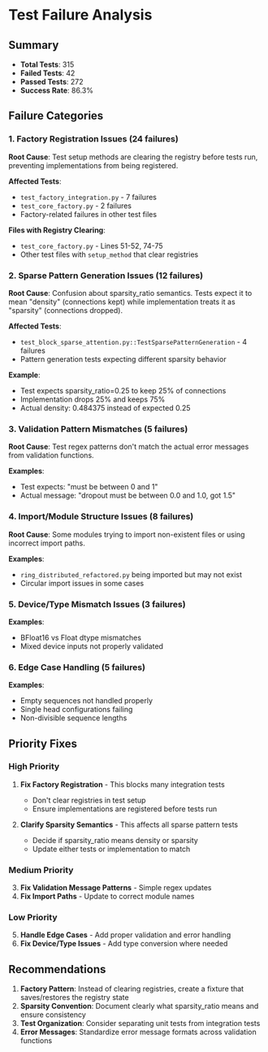 # Test Failure Analysis

## Summary
- **Total Tests**: 315
- **Failed Tests**: 42
- **Passed Tests**: 272
- **Success Rate**: 86.3%

## Failure Categories

### 1. Factory Registration Issues (24 failures)
**Root Cause**: Test setup methods are clearing the registry before tests run, preventing implementations from being registered.

**Affected Tests**:
- `test_factory_integration.py` - 7 failures
- `test_core_factory.py` - 2 failures  
- Factory-related failures in other test files

**Files with Registry Clearing**:
- `test_core_factory.py` - Lines 51-52, 74-75
- Other test files with `setup_method` that clear registries

### 2. Sparse Pattern Generation Issues (12 failures)
**Root Cause**: Confusion about sparsity_ratio semantics. Tests expect it to mean "density" (connections kept) while implementation treats it as "sparsity" (connections dropped).

**Affected Tests**:
- `test_block_sparse_attention.py::TestSparsePatternGeneration` - 4 failures
- Pattern generation tests expecting different sparsity behavior

**Example**:
- Test expects sparsity_ratio=0.25 to keep 25% of connections
- Implementation drops 25% and keeps 75%
- Actual density: 0.484375 instead of expected 0.25

### 3. Validation Pattern Mismatches (5 failures)
**Root Cause**: Test regex patterns don't match the actual error messages from validation functions.

**Examples**:
- Test expects: "must be between 0 and 1"
- Actual message: "dropout must be between 0.0 and 1.0, got 1.5"

### 4. Import/Module Structure Issues (8 failures)
**Root Cause**: Some modules trying to import non-existent files or using incorrect import paths.

**Examples**:
- `ring_distributed_refactored.py` being imported but may not exist
- Circular import issues in some cases

### 5. Device/Type Mismatch Issues (3 failures)
**Examples**:
- BFloat16 vs Float dtype mismatches
- Mixed device inputs not properly validated

### 6. Edge Case Handling (5 failures)
**Examples**:
- Empty sequences not handled properly
- Single head configurations failing
- Non-divisible sequence lengths

## Priority Fixes

### High Priority
1. **Fix Factory Registration** - This blocks many integration tests
   - Don't clear registries in test setup
   - Ensure implementations are registered before tests run

2. **Clarify Sparsity Semantics** - This affects all sparse pattern tests
   - Decide if sparsity_ratio means density or sparsity
   - Update either tests or implementation to match

### Medium Priority
3. **Fix Validation Message Patterns** - Simple regex updates
4. **Fix Import Paths** - Update to correct module names

### Low Priority
5. **Handle Edge Cases** - Add proper validation and error handling
6. **Fix Device/Type Issues** - Add type conversion where needed

## Recommendations

1. **Factory Pattern**: Instead of clearing registries, create a fixture that saves/restores the registry state
2. **Sparsity Convention**: Document clearly what sparsity_ratio means and ensure consistency
3. **Test Organization**: Consider separating unit tests from integration tests
4. **Error Messages**: Standardize error message formats across validation functions